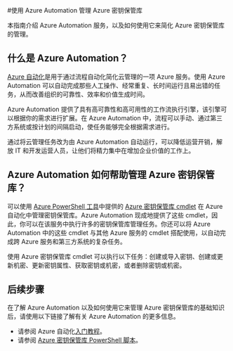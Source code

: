 <properties
	pageTitle="使用 Azure 自动化管理 Azure 密钥保管库 | Azure"
	description="了解如何使用 Azure Automation 服务来管理 Azure 密钥保管库。"
	services="Key-Vault, automation"
	documentationCenter=""
	authors="csand-msft"
	manager="eamono"
	editor=""/>

<tags
	ms.service="key-vault"
	ms.date="09/22/2015"
	wacn.date="12/28/2015"/>



#使用 Azure Automation 管理 Azure 密钥保管库

本指南介绍 Azure Automation 服务，以及如何使用它来简化 Azure 密钥保管库的管理。

## 什么是 Azure Automation？

[Azure 自动化](/home/features/automation/)是用于通过流程自动化简化云管理的一项 Azure 服务。使用 Azure Automation 可以自动完成那些人工操作、经常重复、长时间运行且易出错的任务，从而改善组织的可靠性、效率和价值生成时间。

Azure Automation 提供了具有高可靠性和高可用性的工作流执行引擎，该引擎可以根据你的需求进行扩展。在 Azure Automation 中，流程可以手动、通过第三方系统或按计划的间隔启动，使任务能够完全根据需求进行。

通过将云管理任务改为由 Azure Automation 自动运行，可以降低运营开销，解放 IT 和开发运营人员，让他们将精力集中在增加企业价值的工作上。


## Azure Automation 如何帮助管理 Azure 密钥保管库？

可以使用 [Azure PowerShell 工具](https://msdn.microsoft.com/zh-cn/library/azure/jj156055.aspx)中提供的 [Azure 密钥保管库 cmdlet](https://msdn.microsoft.com/zh-cn/library/azure/dn868052.aspx) 在 Azure 自动化中管理密钥保管库。Azure Automation 现成地提供了这些 cmdlet，因此，你可以在该服务中执行许多的密钥保管库管理任务。你还可以将 Azure Automation 中的这些 cmdlet 与其他 Azure 服务的 cmdlet 搭配使用，以自动完成跨 Azure 服务和第三方系统的复杂任务。

使用 Azure 密钥保管库 cmdlet 可以执行以下任务：创建或导入密钥、创建或更新机密、更新密钥属性、获取密钥或机密，或者删除密钥或机密。


## 后续步骤

在了解 Azure Automation 以及如何使用它来管理 Azure 密钥保管库的基础知识后，请使用以下链接了解有关 Azure Automation 的更多信息。

* 请参阅 Azure 自动化[入门教程](/documentation/articles/automation-create-runbook-from-samples)。
* 请参阅 [Azure 密钥保管库 PowerShell 脚本](https://gallery.technet.microsoft.com/scriptcenter/Azure-Key-Vault-Powershell-1349b091)。

<!---HONumber=Mooncake_1207_2015-->